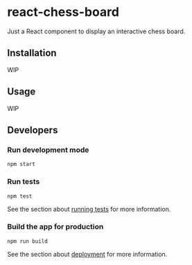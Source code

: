 # react-chess-board

Just a React component to display an interactive chess board.


## Installation

WIP

## Usage

WIP

## Developers

### Run development mode

`npm start`

### Run tests

`npm test`

See the section about [running tests](https://facebook.github.io/create-react-app/docs/running-tests) for more information.

### Build the app for production

`npm run build`

See the section about [deployment](https://facebook.github.io/create-react-app/docs/deployment) for more information.
